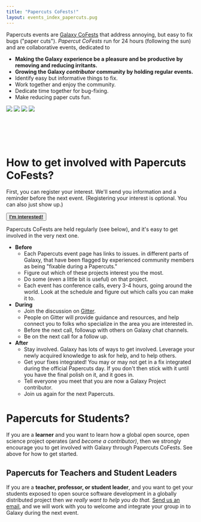 ```yaml
---
title: "Papercuts CoFests!"
layout: events_index_papercuts.pug
---
```


Papercuts events are [Galaxy CoFests](/events/cofests/) that address annoying, but easy to fix bugs ("paper cuts").  *Papercut CoFests* run for 24 hours (following the sun) and are collaborative events, dedicated to

* **Making the Galaxy experience be a pleasure and be productive by removing and reducing irritants.**
* **Growing the Galaxy *contributor* community by holding regular events.**
* Identify easy but informative things to fix.
* Work together and enjoy the community.
* Dedicate time together for bug-fixing.
* Make reducing paper cuts fun.

<div class="text-center img-sizer autowidth" style="height: 6rem">

![](/events/2020-10-papercuts/papercuts-2020-10-21.png)
![](/events/2020-11-papercuts/papercuts-2020-11-18.png)
![](/events/2020-12-papercuts/papercuts-2020-12.gif)
![](/events/2021-01-papercuts/papercuts-2021-01.png)

</div>


# How to get involved with Papercuts CoFests?

First, you can register your interest.  We'll send you information and a reminder before the next event.  (Registering your interest is optional.  You can also just show up.)

<button type="button" class="btn btn-light"> **[I'm interested!](https://docs.google.com/forms/d/e/1FAIpQLSc-OUa9s-L9DO1RMuSeiOWts1am0eWXI9VKM9dHfKxExBS-ag/viewform)**
 </button></a>

Papercuts CoFests are held regularly (see below), and it's easy to get involved in the very next one.

* **Before**
  * Each Papercuts event page has links to issues. in different parts of Galaxy, that have been flagged by experienced community members as being "fixable during a Papercuts."
  * Figure out which of these projects interest you the most.
  * Do some (even a little bit is useful) on that project.
  * Each event has conference calls, every 3-4 hours, going around the world.  Look at the schedule and figure out which calls you can make it to.
* **During**
  * Join the discussion on [Gitter](https://gitter.im/galaxyproject/Lobby).
  * People on Gitter will provide guidance and resources, and help connect you to folks who specialize in the area you are interested in.
  * Before the next call, followup with others on Galaxy chat channels.
  * Be on the next call for a follow up.
* **After**
  * Stay involved. Galaxy has lots of ways to get involved. Leverage your newly acquired knowledge to ask for help, and to help others.
  * Get your fixes integrated!  You may or may not get in a fix integrated during the official Papercuts day.  If you don't then stick with it until you have the final polish on it, and it goes in.
  * Tell everyone you meet that you are now a Galaxy Project contributor.
  * Join us again for the next Papercuts.

# Papercuts for Students?

If you are a **learner** and you want to learn how a global open source, open science project operates (and *become a contributor)*, then we strongly encourage you to get involved with Galaxy through Papercuts CoFests.  See above for how to get started.

## Papercuts for Teachers and Student Leaders

If you are a **teacher, professor, or student leader**, and you want to get your students exposed to open source software development in a globally distributed project then *we really want to help you do that.*  [Send us an email](mailto:outreach@galaxyproject.org), and we will work with you to welcome and integrate your group in to Galaxy during the next event.

